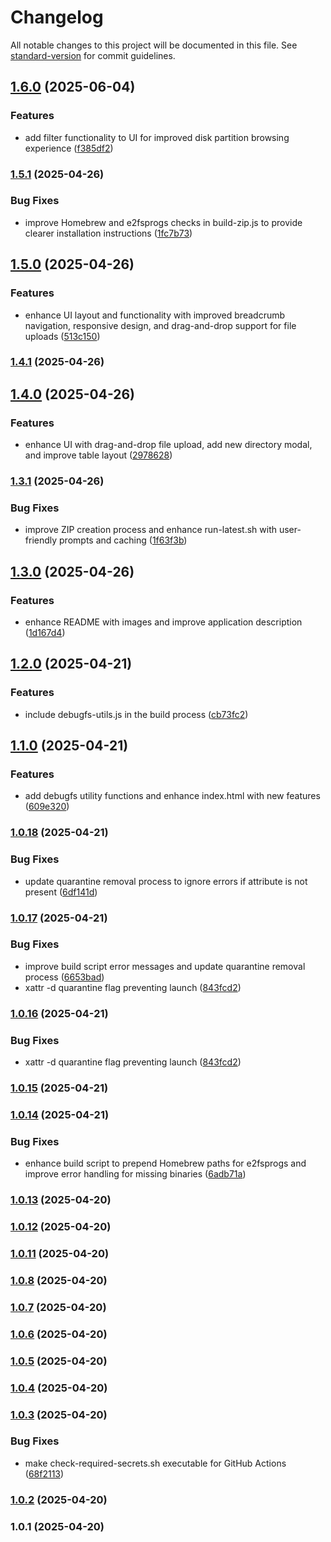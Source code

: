 # Changelog

All notable changes to this project will be documented in this file. See [standard-version](https://github.com/conventional-changelog/standard-version) for commit guidelines.

## [1.6.0](https://github.com/delaneyb/e2fsgui/compare/v1.5.1...v1.6.0) (2025-06-04)


### Features

* add filter functionality to UI for improved disk partition browsing experience ([f385df2](https://github.com/delaneyb/e2fsgui/commit/f385df2181d2fed3b57140b5092b42380cf28c8c))

### [1.5.1](https://github.com/delaneyb/e2fsgui/compare/v1.5.0...v1.5.1) (2025-04-26)


### Bug Fixes

* improve Homebrew and e2fsprogs checks in build-zip.js to provide clearer installation instructions ([1fc7b73](https://github.com/delaneyb/e2fsgui/commit/1fc7b739e416055134ec271bc2255381b68ee150))

## [1.5.0](https://github.com/delaneyb/e2fsgui/compare/v1.4.1...v1.5.0) (2025-04-26)


### Features

* enhance UI layout and functionality with improved breadcrumb navigation, responsive design, and drag-and-drop support for file uploads ([513c150](https://github.com/delaneyb/e2fsgui/commit/513c150fd147d883353ac6da718e1e376bc8172d))

### [1.4.1](https://github.com/delaneyb/e2fsgui/compare/v1.4.0...v1.4.1) (2025-04-26)

## [1.4.0](https://github.com/delaneyb/e2fsgui/compare/v1.3.1...v1.4.0) (2025-04-26)


### Features

* enhance UI with drag-and-drop file upload, add new directory modal, and improve table layout ([2978628](https://github.com/delaneyb/e2fsgui/commit/29786284d1d4aa3db9cf8d099a3e1b870048a6ab))

### [1.3.1](https://github.com/delaneyb/e2fsgui/compare/v1.3.0...v1.3.1) (2025-04-26)


### Bug Fixes

* improve ZIP creation process and enhance run-latest.sh with user-friendly prompts and caching ([1f63f3b](https://github.com/delaneyb/e2fsgui/commit/1f63f3b18eb4d716f9ce551762cb8c8256fa1d50))

## [1.3.0](https://github.com/delaneyb/e2fsgui/compare/v1.2.0...v1.3.0) (2025-04-26)


### Features

* enhance README with images and improve application description ([1d167d4](https://github.com/delaneyb/e2fsgui/commit/1d167d41592a9fc737b8f06e8fe5360b6f7b2279))

## [1.2.0](https://github.com/delaneyb/e2fsgui/compare/v1.1.0...v1.2.0) (2025-04-21)


### Features

* include debugfs-utils.js in the build process ([cb73fc2](https://github.com/delaneyb/e2fsgui/commit/cb73fc2567606876cef0cb72ca4492900fc935d2))

## [1.1.0](https://github.com/delaneyb/e2fsgui/compare/v1.0.18...v1.1.0) (2025-04-21)


### Features

* add debugfs utility functions and enhance index.html with new features ([609e320](https://github.com/delaneyb/e2fsgui/commit/609e3206cc7b7bdedbee4f6e4b47b8c3a3d463ee))

### [1.0.18](https://github.com/delaneyb/e2fsgui/compare/v1.0.17...v1.0.18) (2025-04-21)


### Bug Fixes

* update quarantine removal process to ignore errors if attribute is not present ([6df141d](https://github.com/delaneyb/e2fsgui/commit/6df141d729374982f6d3bb394ce3063f66e34ef6))

### [1.0.17](https://github.com/delaneyb/e2fsgui/compare/v1.0.15...v1.0.17) (2025-04-21)


### Bug Fixes

* improve build script error messages and update quarantine removal process ([6653bad](https://github.com/delaneyb/e2fsgui/commit/6653bad365c99036d04c7f90fed7559a937b11bb))
* xattr -d quarantine flag preventing launch ([843fcd2](https://github.com/delaneyb/e2fsgui/commit/843fcd20496625fc295c744309fdb43cea2a74fa))

### [1.0.16](https://github.com/delaneyb/e2fsgui/compare/v1.0.15...v1.0.16) (2025-04-21)


### Bug Fixes

* xattr -d quarantine flag preventing launch ([843fcd2](https://github.com/delaneyb/e2fsgui/commit/843fcd20496625fc295c744309fdb43cea2a74fa))

### [1.0.15](https://github.com/delaneyb/e2fsgui/compare/v1.0.14...v1.0.15) (2025-04-21)

### [1.0.14](https://github.com/delaneyb/e2fsgui/compare/v1.0.13...v1.0.14) (2025-04-21)


### Bug Fixes

* enhance build script to prepend Homebrew paths for e2fsprogs and improve error handling for missing binaries ([6adb71a](https://github.com/delaneyb/e2fsgui/commit/6adb71ad12e50e23ad91225c3f0fbfe5980ea8b3))

### [1.0.13](https://github.com/delaneyb/e2fsgui/compare/v1.0.12...v1.0.13) (2025-04-20)

### [1.0.12](https://github.com/delaneyb/e2fsgui/compare/v1.0.11...v1.0.12) (2025-04-20)

### [1.0.11](https://github.com/delaneyb/e2fsgui/compare/v1.0.10...v1.0.11) (2025-04-20)

### [1.0.8](https://github.com/delaneyb/e2fsgui/compare/v1.0.7...v1.0.8) (2025-04-20)

### [1.0.7](https://github.com/delaneyb/e2fsgui/compare/v1.0.6...v1.0.7) (2025-04-20)

### [1.0.6](https://github.com/delaneyb/e2fsgui/compare/v1.0.5...v1.0.6) (2025-04-20)

### [1.0.5](https://github.com/delaneyb/e2fsgui/compare/v1.0.4...v1.0.5) (2025-04-20)

### [1.0.4](https://github.com/delaneyb/e2fsgui/compare/v1.0.3...v1.0.4) (2025-04-20)

### [1.0.3](https://github.com/delaneyb/e2fsgui/compare/v1.0.2...v1.0.3) (2025-04-20)


### Bug Fixes

* make check-required-secrets.sh executable for GitHub Actions ([68f2113](https://github.com/delaneyb/e2fsgui/commit/68f2113c48ce5867732ad561d00ef3baa73ece78))

### [1.0.2](https://github.com/delaneyb/e2fsgui/compare/v1.0.1...v1.0.2) (2025-04-20)

### 1.0.1 (2025-04-20)
